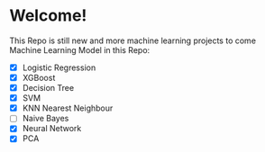 # Welcome!

This Repo is still new and more machine learning projects to come</br>
Machine Learning Model in this Repo:</br>

- [X] Logistic Regression
- [X] XGBoost
- [X] Decision Tree
- [X] SVM
- [X] KNN Nearest Neighbour
- [ ] Naive Bayes
- [X] Neural Network
- [X] PCA
